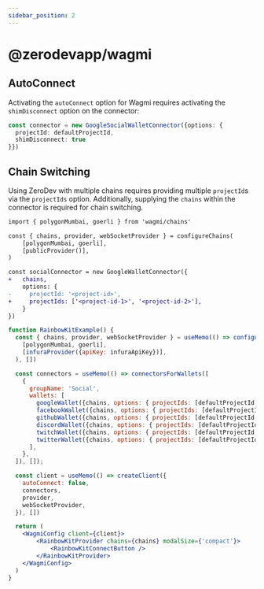 ```yaml
---
sidebar_position: 2
---
```


# @zerodevapp/wagmi

## AutoConnect

Activating the `autoConnect` option for Wagmi requires activating the `shimDisconnect` option on the connector:

```typescript
const connector = new GoogleSocialWalletConnector({options: {
  projectId: defaultProjectId,
  shimDisconnect: true
}})
```


## Chain Switching

Using ZeroDev with multiple chains requires providing multiple `projectId`s via the `projectIds` option. Additionally, supplying the `chains` within the connector is required for chain switching.

```diff
import { polygonMumbai, goerli } from 'wagmi/chains'

const { chains, provider, webSocketProvider } = configureChains(
    [polygonMumbai, goerli],
    [publicProvider()],
)

const socialConnector = new GoogleWalletConnector({
+   chains, 
    options: {
-     projectId: '<project-id>',
+     projectIds: ['<project-id-1>', '<project-id-2>'],
    }
})
```
```jsx live folded
function RainbowKitExample() {
  const { chains, provider, webSocketProvider } = useMemo(() => configureChains(
    [polygonMumbai, goerli],
    [infuraProvider({apiKey: infuraApiKey})],
  ), [])

  const connectors = useMemo(() => connectorsForWallets([
    {
      groupName: 'Social',
      wallets: [
        googleWallet({chains, options: { projectIds: [defaultProjectId, goerliProjectId] }}),
        facebookWallet({chains, options: { projectIds: [defaultProjectId, goerliProjectId] }}),
        githubWallet({chains, options: { projectIds: [defaultProjectId, goerliProjectId] }}),
        discordWallet({chains, options: { projectIds: [defaultProjectId, goerliProjectId] }}),
        twitchWallet({chains, options: { projectIds: [defaultProjectId, goerliProjectId] }}),
        twitterWallet({chains, options: { projectIds: [defaultProjectId, goerliProjectId] }})
      ],
    },
  ]), []);

  const client = useMemo(() => createClient({
    autoConnect: false,
    connectors,
    provider,
    webSocketProvider,
  }), [])

  return (
    <WagmiConfig client={client}>
        <RainbowKitProvider chains={chains} modalSize={'compact'}>
            <RainbowKitConnectButton />
        </RainbowKitProvider>
    </WagmiConfig>
  )
}
```
